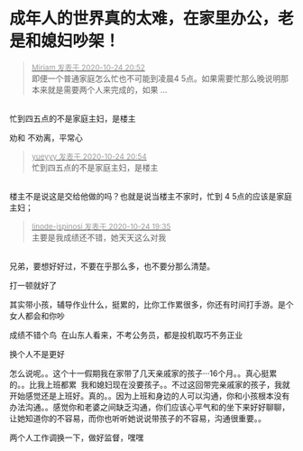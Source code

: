 # 成年人的世界真的太难，在家里办公，老是和媳妇吵架！


<div class="quote"><blockquote><font size="2"><a href="https://www.hostloc.com/forum.php?mod=redirect&amp;goto=findpost&amp;pid=9347566&amp;ptid=758059" target="_blank"><font color="#999999">Miriam 发表于 2020-10-24 20:52</font></a></font><br />
即便一个普通家庭怎么忙也不可能到凌晨4 5点。如果需要忙那么晚说明那本来就是需要两个人来完成的，如果 ...</blockquote></div><br />
忙到四五点的不是家庭主妇，是楼主<img id="aimg_D4GQ3" onclick="zoom(this, this.src, 0, 0, 0)" class="zoom" src="https://cdn.jsdelivr.net/gh/hishis/forum-master/public/images/patch.gif" onmouseover="img_onmouseoverfunc(this)" onload="thumbImg(this)" border="0" alt="" />

劝和 不劝离，平常心

<div class="quote"><blockquote><font size="2"><a href="https://www.hostloc.com/forum.php?mod=redirect&amp;goto=findpost&amp;pid=9347572&amp;ptid=758059" target="_blank"><font color="#999999">yueyyy 发表于 2020-10-24 20:54</font></a></font><br />
忙到四五点的不是家庭主妇，是楼主</blockquote></div><br />
楼主不是说这是交给他做的吗？也就是说当楼主不家时，忙到 4 5点的应该是家庭主妇；

<div class="quote"><blockquote><font size="2"><a href="https://www.hostloc.com/forum.php?mod=redirect&amp;goto=findpost&amp;pid=9347189&amp;ptid=758059" target="_blank"><font color="#999999">linode-jspinosi 发表于 2020-10-24 19:35</font></a></font><br />
主要是我成绩还不错，她天天这么对我</blockquote></div><br />
兄弟，要想好好过，不要在乎那么多，也不要分那么清楚。

打一顿就好了<img id="aimg_DI083" onclick="zoom(this, this.src, 0, 0, 0)" class="zoom" src="https://cdn.jsdelivr.net/gh/hishis/forum-master/public/images/patch.gif" onmouseover="img_onmouseoverfunc(this)" onload="thumbImg(this)" border="0" alt="" />

其实带小孩，辅导作业什么，挺累的，比你工作累很多，你还有时间打手游。是个女人都会和你吵

成绩不错个鸟&nbsp;&nbsp;在山东人看来，不考公务员，都是投机取巧不务正业<img id="aimg_v5I5D" onclick="zoom(this, this.src, 0, 0, 0)" class="zoom" src="https://cdn.jsdelivr.net/gh/hishis/forum-master/public/images/patch.gif" onmouseover="img_onmouseoverfunc(this)" onload="thumbImg(this)" border="0" alt="" />

换个人不是更好

怎么说呢。。这个十一假期我在家带了几天亲戚家的孩子···16个月。。真心挺累的。。比我上班都累&nbsp;&nbsp;我和媳妇现在没要孩子。。不过这回带完亲戚家的孩子，我就开始感觉还是上班好。真的。。因为上班和身边的人可以沟通，你和小孩根本没有办法沟通。。感觉你和老婆之间缺乏沟通，你们应该心平气和的坐下来好好聊聊，让她知道你的不容易，而你也听听她说说带孩子的不容易，沟通很重要。。

两个人工作调换一下，做好监督，嘿嘿
